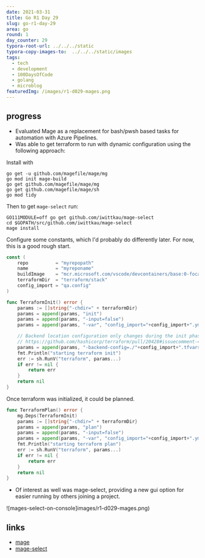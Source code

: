 ```yaml
---
date: 2021-03-31
title: Go R1 Day 29
slug: go-r1-day-29
area: go
round: 1
day_counter: 29
typora-root-url: ../../../static
typora-copy-images-to:  ../../../static/images
tags:
  - tech
  - development
  - 100DaysOfCode
  - golang
  - microblog
featuredImg: /images/r1-d029-mages.png
---
```


## progress

- Evaluated Mage as a replacement for bash/pwsh based tasks for automation with Azure Pipelines.
- Was able to get terraform to run with dynamic configuration using the following approach:

Install with

```shell
go get -u github.com/magefile/mage/mg
go mod init mage-build
go get github.com/magefile/mage/mg
go get github.com/magefile/mage/sh
go mod tidy
```

Then to get `mage-select` run:

```shell
GO111MODULE=off go get github.com/iwittkau/mage-select
cd $GOPATH/src/github.com/iwittkau/mage-select
mage install
```

Configure some constants, which I'd probably do differently later.
For now, this is a good rough start.

```go
const (
	repo          = "myrepopath"
	name          = "myreponame"
	buildImage    = "mcr.microsoft.com/vscode/devcontainers/base:0-focal"
	terraformDir  = "terraform/stack"
	config_import = "qa.config"
)
```

```go
func TerraformInit() error {
	params := []string{"-chdir=" + terraformDir}
	params = append(params, "init")
	params = append(params, "-input=false")
	params = append(params, "-var", "config_import="+config_import+".yml")

	// Backend location configuration only changes during the init phase, so you do not need to provide this to each command thereafter
	// https://github.com/hashicorp/terraform/pull/20428#issuecomment-470674564
	params = append(params, "-backend-config=./"+config_import+".tfvars")
	fmt.Println("starting terraform init")
	err := sh.RunV("terraform", params...)
	if err != nil {
		return err
	}
	return nil
}
```

Once terraform was initialized, it could be planned.

```go
func TerraformPlan() error {
	mg.Deps(TerraformInit)
	params := []string{"-chdir=" + terraformDir}
	params = append(params, "plan")
	params = append(params, "-input=false")
	params = append(params, "-var", "config_import="+config_import+".yml")
	fmt.Println("starting terraform plan")
	err := sh.RunV("terraform", params...)
	if err != nil {
		return err
	}
	return nil
}

```

- Of interest as well was mage-select, providing a new gui option for easier running by others joining a project.

![mages-select-on-console]images/r1-d029-mages.png)

## links

- [mage](https://bit.ly/2PIuI4e)
- [mage-select](https://bit.ly/3cza7bw)
